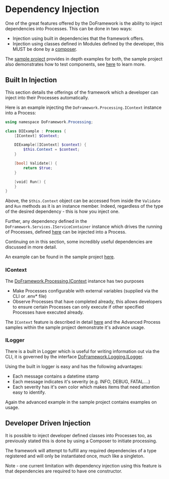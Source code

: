 # Dependency Injection
One of the great features offered by the DoFramework is the ability to inject dependencies into Processes. This can be done in two ways:
- Injection using built in dependencies that the framework offers.
- Injection using classes defined in Modules defined by the developer, this MUST be done by a [composer](./Composers.md).

The [sample project](../Sample/SampleProject/) provides in depth examples for both, the sample project also demonstrates how to test components, see [here](./Testing.md) to learn more.

## Built In Injection
This section details the offerings of the framework which a developer can inject into their Processes automatically.

Here is an example injecting the `DoFramework.Processing.IContext` instance into a Process:

```PowerShell
using namespace DoFramework.Processing;

class DIExample : Process {
    [IContext] $Context;

    DIExample([IContext] $context) {
        $this.Context = $context;
    }

    [bool] Validate() {
        return $true;
    }

    [void] Run() {
    }
}
```

Above, the `$this.Context` object can be accessed from inside the `Validate` and `Run` methods as it is an instance member. Indeed, regardless of the type of the desired dependency - this is how you inject one.

Further, any dependency defined in the `DoFramework.Services.IServiceContainer` instance which drives the running of Processes, defined [here](../src/DoCli/Objects/Services/ApplicationServiceContainer.psm1) can be injected into a Process.

Continuing on in this section, some incredibly useful dependencies are discussed in more detail.

An example can be found in the sample project [here](../Sample/SampleProject/Processes/Advanced/AdvancedProcess.ps1).

### IContext
The [DoFramework.Processing.IContext](../src/DoFramework/DoFramework/Processing/Context/IContext.cs) instance has two purposes
- Make Processes configurable with external variables (supplied via the CLI or .env* file)
- Observe Processes that have completed already, this allows developers to ensure certain Processes can only execute if other specified Processes have executed already.

The `IContext` feature is described in detail [here](./ProcessContext.md) and the Advanced Process samples within the sample project demonstrate it's advance usage.

### ILogger
There is a built in Logger which is useful for writing information out via the CLI, it is governed by the interface [DoFramework.Logging.ILogger](../src/DoFramework/DoFramework/Logging/ILogger.cs).

Using the built in logger is easy and has the following advantages:
- Each message contains a datetime stamp
- Each message indicates it's severity (e.g. INFO, DEBUG, FATAL....)
- Each severity has it's own color which makes items that need attention easy to identify.

Again the advanced example in the sample project contains examples on usage. 

## Developer Driven Injection
It is possible to inject developer defined classes into Processes too, as previously stated this is done by using a Composer to initiate processing.

The framework will attempt to fulfill any required dependencies of a type registered and will only be instantiated once, much like a singleton.

Note - one current limitation with dependency injection using this feature is that dependencies are required to have one constructor.